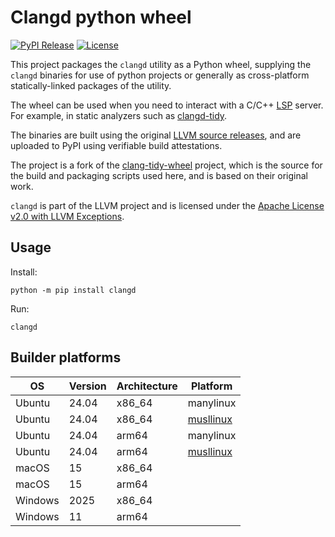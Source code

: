 # Clangd python wheel

[![PyPI Release](https://img.shields.io/pypi/v/clangd.svg)](https://pypi.org/project/clangd) [![License](https://img.shields.io/pypi/l/clangd)](https://github.com/jmpfar/clangd-wheel/blob/main/LICENSE.md)

This project packages the `clangd` utility as a Python wheel, supplying the `clangd` binaries for use of python projects or generally as cross-platform statically-linked packages of the utility. 

The wheel can be used when you need to interact with a C/C++ [LSP](https://en.wikipedia.org/wiki/Language_Server_Protocol) server. For example, in static analyzers such as [clangd-tidy](https://github.com/lljbash/clangd-tidy).

The binaries are built using the original [LLVM source releases](https://github.com/llvm/llvm-project/releases), and are uploaded to PyPI using verifiable build attestations.

The project is a fork of the [clang-tidy-wheel](https://github.com/ssciwr/clang-tidy-wheel) project, which is the source for the build and packaging scripts used here, and is based on their original work. 

`clangd` is part of the LLVM project and is licensed under the [Apache License v2.0 with LLVM Exceptions](https://github.com/llvm/llvm-project/blob/main/LICENSE.TXT).

## Usage

Install: 

```
python -m pip install clangd
```

Run:

```
clangd
```

## Builder platforms

| OS       | Version | Architecture | Platform                            |
|----------|---------|--------------|-------------------------------------|
| Ubuntu   | 24.04   | x86_64       | manylinux                           |
| Ubuntu   | 24.04   | x86_64       | [musllinux](https://musl.libc.org/) |
| Ubuntu   | 24.04   | arm64        | manylinux                           |
| Ubuntu   | 24.04   | arm64        | [musllinux](https://musl.libc.org/) |         
| macOS    | 15      | x86_64       |                                     |
| macOS    | 15      | arm64        |                                     |
| Windows  | 2025    | x86_64       |                                     |
| Windows  | 11      | arm64        |                                     |
